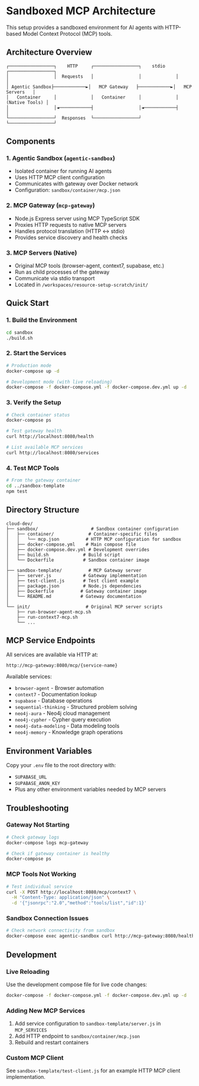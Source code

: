 # Sandboxed MCP Architecture

This setup provides a sandboxed environment for AI agents with HTTP-based Model Context Protocol (MCP) tools.

## Architecture Overview

```
┌─────────────────┐    HTTP     ┌─────────────────┐    stdio    ┌─────────────────┐
│                 │  Requests   │                 │             │                 │
│ Agentic Sandbox├────────────►│   MCP Gateway   ├────────────►│   MCP Servers   │
│   Container     │             │   Container     │             │  (Native Tools) │
│                 │◄────────────┤                 │◄────────────┤                 │
└─────────────────┘  Responses  └─────────────────┘             └─────────────────┘
```

## Components

### 1. Agentic Sandbox (`agentic-sandbox`)
- Isolated container for running AI agents
- Uses HTTP MCP client configuration
- Communicates with gateway over Docker network
- Configuration: `sandbox/container/mcp.json`

### 2. MCP Gateway (`mcp-gateway`) 
- Node.js Express server using MCP TypeScript SDK
- Proxies HTTP requests to native MCP servers
- Handles protocol translation (HTTP ↔ stdio)
- Provides service discovery and health checks

### 3. MCP Servers (Native)
- Original MCP tools (browser-agent, context7, supabase, etc.)
- Run as child processes of the gateway
- Communicate via stdio transport
- Located in `/workspaces/resource-setup-scratch/init/`

## Quick Start

### 1. Build the Environment
```bash
cd sandbox
./build.sh
```

### 2. Start the Services
```bash
# Production mode
docker-compose up -d

# Development mode (with live reloading)
docker-compose -f docker-compose.yml -f docker-compose.dev.yml up -d
```

### 3. Verify the Setup
```bash
# Check container status
docker-compose ps

# Test gateway health
curl http://localhost:8080/health

# List available MCP services
curl http://localhost:8080/services
```

### 4. Test MCP Tools
```bash
# From the gateway container
cd ../sandbox-template
npm test
```

## Directory Structure

```
cloud-dev/
├── sandbox/                    # Sandbox container configuration
│   ├── container/             # Container-specific files
│   │   └── mcp.json          # HTTP MCP configuration for sandbox
│   ├── docker-compose.yml    # Main compose file
│   ├── docker-compose.dev.yml # Development overrides
│   ├── build.sh             # Build script
│   └── Dockerfile           # Sandbox container image
│
├── sandbox-template/          # MCP Gateway server
│   ├── server.js            # Gateway implementation
│   ├── test-client.js       # Test client example
│   ├── package.json         # Node.js dependencies
│   ├── Dockerfile          # Gateway container image
│   └── README.md           # Gateway documentation
│
└── init/                     # Original MCP server scripts
    ├── run-browser-agent-mcp.sh
    ├── run-context7-mcp.sh
    └── ...
```

## MCP Service Endpoints

All services are available via HTTP at:
```
http://mcp-gateway:8080/mcp/{service-name}
```

Available services:
- `browser-agent` - Browser automation
- `context7` - Documentation lookup  
- `supabase` - Database operations
- `sequential-thinking` - Structured problem solving
- `neo4j-aura` - Neo4j cloud management
- `neo4j-cypher` - Cypher query execution
- `neo4j-data-modeling` - Data modeling tools
- `neo4j-memory` - Knowledge graph operations

## Environment Variables

Copy your `.env` file to the root directory with:
- `SUPABASE_URL`
- `SUPABASE_ANON_KEY`
- Plus any other environment variables needed by MCP servers

## Troubleshooting

### Gateway Not Starting
```bash
# Check gateway logs
docker-compose logs mcp-gateway

# Check if gateway container is healthy
docker-compose ps
```

### MCP Tools Not Working
```bash
# Test individual service
curl -X POST http://localhost:8080/mcp/context7 \
  -H "Content-Type: application/json" \
  -d '{"jsonrpc":"2.0","method":"tools/list","id":1}'
```

### Sandbox Connection Issues
```bash
# Check network connectivity from sandbox
docker-compose exec agentic-sandbox curl http://mcp-gateway:8080/health
```

## Development

### Live Reloading
Use the development compose file for live code changes:
```bash
docker-compose -f docker-compose.yml -f docker-compose.dev.yml up -d
```

### Adding New MCP Services
1. Add service configuration to `sandbox-template/server.js` in `MCP_SERVICES`
2. Add HTTP endpoint to `sandbox/container/mcp.json`
3. Rebuild and restart containers

### Custom MCP Client
See `sandbox-template/test-client.js` for an example HTTP MCP client implementation.
